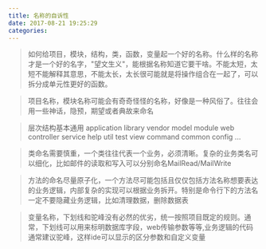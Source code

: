```yaml
---
title: 名称的自诉性
date: 2017-08-21 19:25:29
categories:
---
```



> 如何给项目，模块，结构，类，函数，变量起一个好的名称。什么样的名称才是一个好的名字，"望文生义"，能根据名称知道它要干啥。不能太短，太短不能解释其意思，不能太长，太长很可能就是将操作组合在一起了，可以拆分成单元性更好的函数。

> 项目名称，模块名称可能会有奇奇怪怪的名称，好像是一种风俗了。往往会用一些神话，隐预，期望或者典故来命名

> 层次结构基本通用 application library vendor model  module web controller service help util test view command common config ...

> 类命名需要慎重，一个类往往代表一个业务，必须清晰。复杂的业务类名可以细化，比如邮件的读取和写入可以分别命名MailRead/MailWrite 

> 方法的命名尽量原子化，一个方法尽可能包括且仅仅包括方法名称想要表达的业务逻辑，内部复杂的实现可以根据业务拆开。特别是命令行下的方法名一定不要隐藏业务逻辑，比如清理数据，删除数据表

> 变量名称，下划线和驼峰没有必然的优劣，统一按照项目既定的规则。通常，下划线可以用来标明数据库字段，web传输参数等等,业务逻辑的代码通常建议驼峰，这样ide可以显示的区分参数和自定义变量




